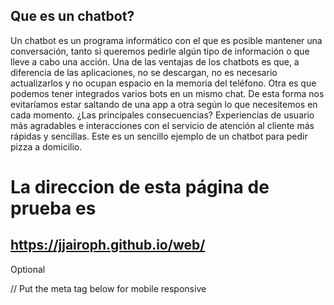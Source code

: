 ## Que es un chatbot?
Un chatbot es un programa informático con el que es posible mantener una conversación, tanto si queremos pedirle algún tipo de información o que lleve a cabo una acción. 
Una de las ventajas de los chatbots es que, a diferencia de las aplicaciones, no se descargan, no es necesario actualizarlos y no ocupan espacio en la memoria del teléfono. Otra es que podemos tener integrados varios bots en un mismo chat. De esta forma nos evitaríamos estar saltando de una app a otra según lo que necesitemos en cada momento. ¿Las principales consecuencias? Experiencias de usuario más agradables e interacciones con el servicio de atención al cliente más rápidas y sencillas.
Este es un sencillo ejemplo de un chatbot para pedir pizza a domicilio.

# La direccion de esta página de prueba es
## https://jjairoph.github.io/web/


<script src="https://cdn.cai.tools.sap/webchat/webchat.js"
channelId="957a2a01-ad76-45ab-8546-89c6e49eaa32"
token="e418b4c4dc75bc0b887d3e3550262643"
id="cai-webchat"
></script>
Optional

// Put the meta tag below for mobile responsive
<meta name="viewport" content="width=device-width">
